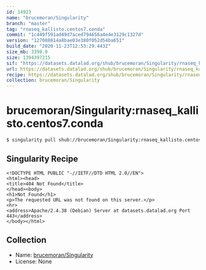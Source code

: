 ```yaml
---
id: 14923
name: "brucemoran/Singularity"
branch: "master"
tag: "rnaseq_kallisto.centos7.conda"
commit: "1c449f591ad49d7aced794656a4e4e3129c1327d"
version: "127088814a8bae03e380f052d54ba651"
build_date: "2020-11-23T12:53:29.443Z"
size_mb: 3398.0
size: 1394397215
sif: "https://datasets.datalad.org/shub/brucemoran/Singularity/rnaseq_kallisto.centos7.conda/2020-11-23-1c449f59-12708881/127088814a8bae03e380f052d54ba651.sif"
url: https://datasets.datalad.org/shub/brucemoran/Singularity/rnaseq_kallisto.centos7.conda/2020-11-23-1c449f59-12708881/
recipe: https://datasets.datalad.org/shub/brucemoran/Singularity/rnaseq_kallisto.centos7.conda/2020-11-23-1c449f59-12708881/Singularity
collection: brucemoran/Singularity
---
```


# brucemoran/Singularity:rnaseq_kallisto.centos7.conda

```bash
$ singularity pull shub://brucemoran/Singularity:rnaseq_kallisto.centos7.conda
```

## Singularity Recipe

```singularity
<!DOCTYPE HTML PUBLIC "-//IETF//DTD HTML 2.0//EN">
<html><head>
<title>404 Not Found</title>
</head><body>
<h1>Not Found</h1>
<p>The requested URL was not found on this server.</p>
<hr>
<address>Apache/2.4.38 (Debian) Server at datasets.datalad.org Port 443</address>
</body></html>
```

## Collection

 - Name: [brucemoran/Singularity](https://github.com/brucemoran/Singularity)
 - License: None

